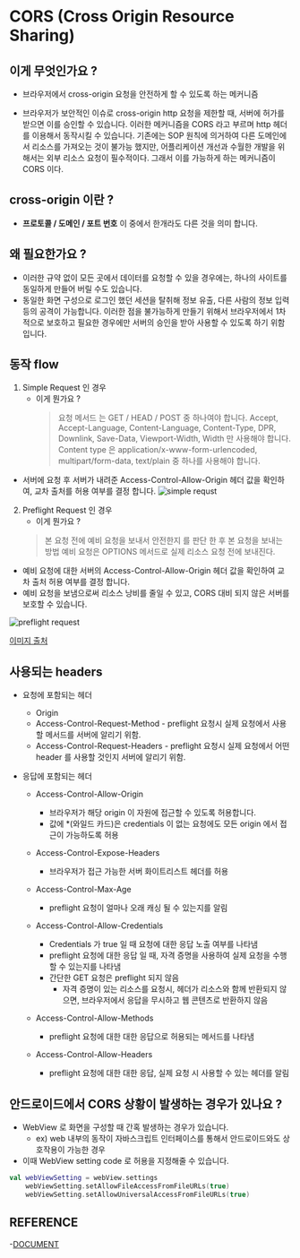 # CORS (Cross Origin Resource Sharing)

## 이게 무엇인가요 ? 
- 브라우저에서 cross-origin 요청을 안전하게 할 수 있도록 하는 메커니즘

- 브라우저가 보안적인 이슈로 cross-origin http 요청을 제한할 때, 서버에 허가를 받으면 이를 승인할 수 있습니다. 
  이러한 메커니즘을 CORS 라고 부르며 http 헤더를 이용해서 동작시킬 수 있습니다.
  기존에는 SOP 원칙에 의거하여 다른 도메인에서 리소스를 가져오는 것이 불가능 했지만, 어플리케이션 개선과 수월한 개발을 위해서는 외부 리소스 요청이 필수적이다.
  그래서 이를 가능하게 하는 메커니즘이 CORS 이다.
  
## cross-origin 이란 ? 
- **프로토콜 / 도메인 / 포트 번호** 이 중에서 한개라도 다른 것을 의미 합니다.


## 왜 필요한가요 ? 
- 이러한 규약 없이 모든 곳에서 데이터를 요청할 수 있을 경우에는, 하나의 사이트를 동일하게 만들어 버릴 수도 있습니다.
- 동일한 화면 구성으로 로그인 했던 세션을 탈취해 정보 유출, 다른 사람의 정보 입력 등의 공격이 가능합니다.
  이러한 점을 불가능하게 만들기 위해서 브라우저에서 1차적으로 보호하고 필요한 경우에만 서버의 승인을 받아 사용할 수 있도록 하기 위함 입니다.
  
## 동작 flow

1. Simple Request 인 경우
    - 이게 뭔가요 ? 
      > 요청 메서드 는 GET / HEAD / POST 중 하나여야 합니다.
      > Accept, Accept-Language, Content-Language, Content-Type, DPR, Downlink, Save-Data, Viewport-Width, Width 만 사용해야 합니다.
      > Content type 은 application/x-www-form-urlencoded, multipart/form-data, text/plain 중 하나를 사용해야 합니다.
- 서버에 요청 후 서버가 내려준 Access-Control-Allow-Origin 헤더 값을 확인하여, 교차 출처를 허용 여부를 결정 합니다.
![simple requst](https://user-images.githubusercontent.com/49216939/179394813-2d7f474f-d7f0-4e91-aac1-22894c9a27e1.png)

2. Preflight Request 인 경우
    - 이게 뭔가요 ?
    > 본 요청 전에 예비 요청을 보내서 안전한지 를 판단 한 후 본 요청을 보내는 방법
    > 예비 요청은 OPTIONS 메서드로 실제 리소스 요청 전에 보내진다.
   
- 예비 요청에 대한 서버의 Access-Control-Allow-Origin 헤더 값을 확인하여 교차 출처 허용 여부를 결정 합니다.
- 예비 요청을 보냄으로써 리소스 낭비를 줄일 수 있고, CORS 대비 되지 않은 서버를 보호할 수 있습니다.

![preflight request](https://user-images.githubusercontent.com/49216939/179394800-0fcb88a6-f702-4a29-a5c7-297cca1f3c82.png)

[이미지 출처](https://velog.io/@hyejeong/CORS-%EB%8F%99%EC%9E%91-%EB%B0%A9%EC%8B%9D)

## 사용되는 headers
- 요청에 포함되는 헤더
    - Origin
    - Access-Control-Request-Method
          - preflight 요청시 실제 요청에서 사용할 메서드를 서버에 알리기 위함.
    - Access-Control-Request-Headers
          - preflight 요청시 실제 요청에서 어떤 header 를 사용할 것인지 서버에 알리기 위함.

- 응답에 포함되는 헤더
    -  Access-Control-Allow-Origin
        - 브라우저가 해당 origin 이 자원에 접근할 수 있도록 허용합니다. 
        - 값에 *(와일드 카드)은 credentials 이 없는 요청에도 모든 origin 에서 접근이 가능하도록 허용
    
    - Access-Control-Expose-Headers 
        - 브라우저가 접근 가능한 서버 화이트리스트 헤더를 허용
    
    - Access-Control-Max-Age 
        - preflight 요청이 얼마나 오래 캐싱 될 수 있는지를 알림 
    
    - Access-Control-Allow-Credentials
       - Credentials 가 true 일 때 요청에 대한 응답 노출 여부를 나타냄
       - preflight 요청에 대한 응답 일 때, 자격 증명을 사용하여 실제 요청을 수행할 수 있는지를 나타냄
       - 간단한 GET 요청은 preflight 되지 않음
            - 자격 증명이 있는 리소스를 요청시, 헤더가 리소스와 함께 반환되지 않으면, 브라우저에서 응답을 무시하고 웹 콘텐츠로 반환하지 않음
    
    - Access-Control-Allow-Methods
        - preflight 요청에 대한 대한 응답으로 허용되는 메서드를 나타냄
   
    - Access-Control-Allow-Headers 
        - preflight 요청에 대한 대한 응답, 실제 요청 시 사용할 수 있는 헤더를 알림

## 안드로이드에서 CORS 상황이 발생하는 경우가 있나요 ? 
- WebView 로 화면을 구성할 때 간혹 발생하는 경우가 있습니다.
    - ex) web 내부의 동작이 자바스크립트 인터페이스를 통해서 안드로이드와도 상호작용이 가능한 경우
- 이때 WebView setting code 로 허용을 지정해줄 수 있습니다.
     
```kotlin
val webViewSetting = webView.settings
    webViewSetting.setAllowFileAccessFromFileURLs(true)
    webViewSetting.setAllowUniversalAccessFromFileURLs(true)
```

## REFERENCE
-[DOCUMENT](https://developer.mozilla.org/en-US/docs/Web/HTTP/CORS#preflighted_requests)